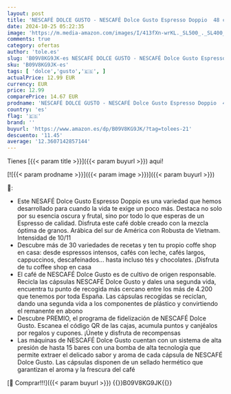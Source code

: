 ```yaml
---
layout: post
title: 'NESCAFÉ DOLCE GUSTO - NESCAFÉ Dolce Gusto Espresso Doppio  48 cápsulas  Intensidad 10  Café arábica y robusta  3 pack x 16 '
date: 2024-10-25 05:22:35
image: 'https://m.media-amazon.com/images/I/413fXn-wrKL._SL500_._SL400_.jpg'
comments: true
category: ofertas
author: 'tole.es'
slug: 'B09V8KG9JK-es NESCAFÉ DOLCE GUSTO - NESCAFÉ Dolce Gusto Espresso Doppio...'
sku: 'B09V8KG9JK-es'
tags: [ 'dolce','gusto','🇪🇸', ]
actualPrice: 12.99 EUR
currency: EUR
price: 12.99
comparePrice: 14.67 EUR
prodname: 'NESCAFÉ DOLCE GUSTO - NESCAFÉ Dolce Gusto Espresso Doppio  48 cápsulas  Intensidad 10  Café arábica y robusta  3 pack x 16 '
country: 'es'
flag: '🇪🇸'
brand: ''
buyurl: 'https://www.amazon.es/dp/B09V8KG9JK/?tag=tolees-21'
descuento: '11.45'
average: '12.3607142857144'
---
```


Tienes [{{< param title >}}]({{< param buyurl >}}) aqui!

[![{{< param prodname >}}]({{< param image >}})]({{< param buyurl >}})

🔎:

- Este NESAFÉ Dolce Gusto Espresso Doppio es una variedad que hemos desarrollado para cuando la vida te exige un poco más. Destaca no solo por su esencia oscura y frutal, sino por todo lo que esperas de un Espresso de calidad. Disfruta este café doble creado con la mezcla óptima de granos. Arábica del sur de América con Robusta de Vietnam. Intensidad de 10/11
- Descubre más de 30 variedades de recetas y ten tu propio coffe shop en casa: desde espressos intensos, cafés con leche, cafés largos, cappuccinos, descafeinados... hasta incluso tés y chocolates. ¡Disfruta de tu coffee shop en casa
- El café de NESCAFÉ Dolce Gusto es de cultivo de origen responsable. Recicla las cápsulas NESCAFÉ Dolce Gusto y dales una segunda vida, encuentra tu punto de recogida más cercano entre los más de 4.200 que tenemos por toda España. Las cápsulas recogidas se reciclan, dando una segunda vida a los componentes de plástico y convirtiendo el remanente en abono
- Descubre PREMIO, el programa de fidelización de NESCAFÉ Dolce Gusto. Escanea el código QR de las cajas, acumula puntos y canjéalos por regalos y cupones. ¡Únete y disfruta de recompensas
- Las máquinas de NESCAFÉ Dolce Gusto cuentan con un sistema de alta presión de hasta 15 bares con una bomba de alta tecnología que permite extraer el delicado sabor y aroma de cada cápsula de NESCAFÉ Dolce Gusto. Las cápsulas disponen de un sellado hermético que garantizan el aroma y la frescura del café

[🛒 Comprar!!!]({{< param buyurl >}})
{{<world>}}B09V8KG9JK{{</world>}}
